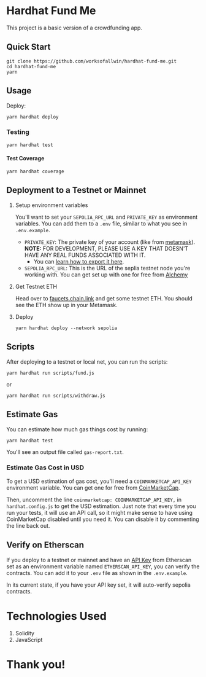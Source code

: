 # Hardhat Fund Me

This project is a basic version of a crowdfunding app.

## Quick Start

```shell
git clone https://github.com/worksofallwin/hardhat-fund-me.git
cd hardhat-fund-me
yarn
```

## Usage

Deploy:

```shell
yarn hardhat deploy
```

### Testing

```shell
yarn hardhat test
```

#### Test Coverage

```shell
yarn hardhat coverage
```

## Deployment to a Testnet or Mainnet

1. Setup environment variables

   You'll want to set your `SEPOLIA_RPC_URL` and `PRIVATE_KEY` as environment variables. You can add them to a `.env` file, similar to what you see in `.env.example`.

   - `PRIVATE_KEY`: The private key of your account (like from [metamask](https://metamask.io/)). **NOTE:** FOR DEVELOPMENT, PLEASE USE A KEY THAT DOESN'T HAVE ANY REAL FUNDS ASSOCIATED WITH IT.
     - You can [learn how to export it here](https://metamask.zendesk.com/hc/en-us/articles/360015289632-How-to-Export-an-Account-Private-Key).
   - `SEPOLIA_RPC_URL`: This is the URL of the seplia testnet node you're working with. You can get set up with one for free from [Alchemy](https://alchemy.com/?a=673c802981)

2. Get Testnet ETH

   Head over to [faucets.chain.link](https://faucets.chain.link/) and get some testnet ETH. You should see the ETH show up in your Metamask.

3. Deploy

   ```shell
   yarn hardhat deploy --network sepolia
   ```

## Scripts

After deploying to a testnet or local net, you can run the scripts:

```shell
yarn hardhat run scripts/fund.js
```

or

```shell
yarn hardhat run scripts/withdraw.js
```

## Estimate Gas

You can estimate how much gas things cost by running:

```shell
yarn hardhat test
```

You'll see an output file called `gas-report.txt`.

### Estimate Gas Cost in USD

To get a USD estimation of gas cost, you'll need a `COINMARKETCAP_API_KEY` environment variable. You can get one for free from [CoinMarketCap](https://pro.coinmarketcap.com/signup).

Then, uncomment the line `coinmarketcap: COINMARKETCAP_API_KEY,` in `hardhat.config.js` to get the USD estimation. Just note that every time you run your tests, it will use an API call, so it might make sense to have using CoinMarketCap disabled until you need it. You can disable it by commenting the line back out.

## Verify on Etherscan

If you deploy to a testnet or mainnet and have an [API Key](https://etherscan.io/myapikey) from Etherscan set as an environment variable named `ETHERSCAN_API_KEY`, you can verify the contracts. You can add it to your `.env` file as shown in the `.env.example`.

In its current state, if you have your API key set, it will auto-verify sepolia contracts.

# Technologies Used

1. Solidity
2. JavaScript

# Thank you!